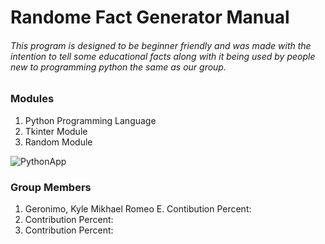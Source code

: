 # Randome Fact Generator Manual

###### This program is designed to be beginner friendly and was made with the intention to tell some educational facts along with it being used by people new to programming python the same as our group. 



### Modules

1. Python Programming Language
2. Tkinter Module
3. Random Module

![PythonApp](https://github.com/SinMurasaki/Python-Random-Fact-Generator/assets/129580972/f7a8f8cf-ac01-4891-a6c1-987c4150028f)

### Group Members

1. Geronimo, Kyle Mikhael Romeo E. 
    Contibution Percent: 
2. 
    Contribution Percent:
3. 
    Contribution Percent:
